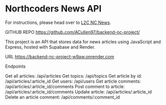 # Northcoders News API

For instructions, please head over to [L2C NC News](https://l2c.northcoders.com/courses/be/nc-news).

GITHUB REPO
https://github.com/ACullen97/backend-nc-project/

This project is an API that stores data for news articles using JavaScript and Express, hosted with Supabase and Render.

URL
https://backend-nc-project-w9aw.onrender.com

Endpoints

Get all articles: /api/articles
Get topics: /api/topics
Get article by id: /api/articles/:article_id
Get users: /api/users
Get article comments: /api/articles/:article_id/comments
Post comment to article: /api/articles/:article_id/comments
Update article: /api/articles/:article_id
Delete an article comment: /api/comments/:comment_id








